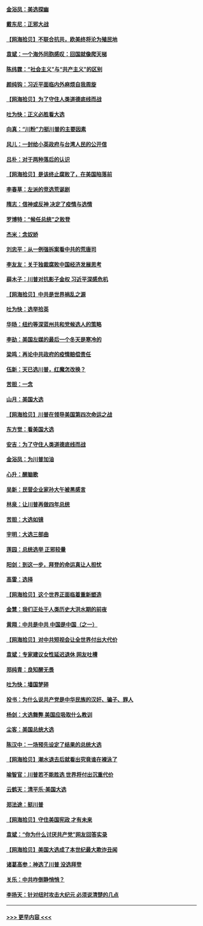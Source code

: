 #### [金浴凤：美选探幽](../pages/nsc993/n12567147.md?t=11221702) 
#### [戴东尼：正邪大战](../pages/nsc993/n12567033.md?t=11221702) 
#### [【网海拾贝】不联合抗共，欧美终将沦为殖民地](../pages/nsc993/n12565068.md?t=11221702) 
#### [袁斌：一个海外同胞感叹：回国就像爬天梯](../pages/nsc993/n12564986.md?t=11221702) 
#### [陈纬霆：“社会主义”与“共产主义”的区别](../pages/nsc993/n12562417.md?t=11221702) 
#### [颜纯钩：习近平面临内外麻烦自我周旋](../pages/nsc993/n12563356.md?t=11221702) 
#### [【网海拾贝】为了守住人类道德底线而战](../pages/nsc993/n12562542.md?t=11221702) 
#### [吐为快：正义必胜看大选](../pages/nsc993/n12561967.md?t=11221702) 
#### [向真：“川粉”力挺川普的主要因素](../pages/nsc993/n12560774.md?t=11221702) 
#### [风儿：一封给小英政府与台湾人民的公开信](../pages/nsc993/n12560581.md?t=11221702) 
#### [吕朴：对于两种落后的认识](../pages/nsc993/n12560492.md?t=11221702) 
#### [【网海拾贝】是该终止腐败了，在美国陷落前](../pages/nsc993/n12559936.md?t=11221702) 
#### [李春草：左派的竞选荒诞剧](../pages/nsc993/n12558380.md?t=11221702) 
#### [隋志：信神或反神 决定了疫情与选情](../pages/nsc993/n12558255.md?t=11221702) 
#### [罗博特：“候任总统”之败登](../pages/nsc993/n12558189.md?t=11221702) 
#### [杰米：念奴娇](../pages/nsc993/n12558174.md?t=11221702) 
#### [刘忠平：从一例强拆案看中共的荒唐司](../pages/nsc993/n12558036.md?t=11221702) 
#### [李友友：关于独裁腐败中国经济发展思考](../pages/nsc993/n12558004.md?t=11221702) 
#### [薛木子：川普对抗影子金权 习近平深感危机](../pages/nsc993/n12557342.md?t=11221702) 
#### [【网海拾贝】中共是世界祸乱之源](../pages/nsc993/n12555353.md?t=11221702) 
#### [吐为快：选举拾英](../pages/nsc993/n12555041.md?t=11221702) 
#### [华旸：纽约等深蓝州共和党候选人的策略](../pages/nsc993/n12554309.md?t=11221702) 
#### [李劼：美国左媒的最后一个冬天是寒冷的](../pages/nsc993/n12552947.md?t=11221702) 
#### [梁鸣：再论中共政府的疫情赔偿责任](../pages/nsc993/n12553012.md?t=11221702) 
#### [伍新：天已选川普，红魔怎改换？](../pages/nsc993/n12552970.md?t=11221702) 
#### [苦胆：一念](../pages/nsc993/n12552957.md?t=11221702) 
#### [山月：美国大选](../pages/nsc993/n12552446.md?t=11221702) 
#### [【网海拾贝】川普在领导美国第四次命运之战](../pages/nsc993/n12551973.md?t=11221702) 
#### [东方觉：看美国大选](../pages/nsc993/n12551647.md?t=11221702) 
#### [安吉：为了守住人类道德底线而战](../pages/nsc993/n12551111.md?t=11221702) 
#### [金浴凤：为川普加油](../pages/nsc993/n12551085.md?t=11221702) 
#### [心升：醒脑歌](../pages/nsc993/n12550984.md?t=11221702) 
#### [吴新：民营企业家孙大午被黑感言](../pages/nsc993/n12550656.md?t=11221702) 
#### [林泉：让川普再做四年总统](../pages/nsc993/n12550640.md?t=11221702) 
#### [苦胆：大选如镜](../pages/nsc993/n12550630.md?t=11221702) 
#### [宇明：大选三部曲](../pages/nsc993/n12550603.md?t=11221702) 
#### [莲园：总统选举 正邪较量](../pages/nsc993/n12550594.md?t=11221702) 
#### [阳剑：到这一步，拜登的命运真让人担忧](../pages/nsc993/n12549093.md?t=11221702) 
#### [高雷：选择](../pages/nsc993/n12549087.md?t=11221702) 
#### [【网海拾贝】这个世界正面临着重新塑造](../pages/nsc993/n12548326.md?t=11221702) 
#### [金慧：我们正处于人类历史大洪水期的前夜](../pages/nsc993/n12547914.md?t=11221702) 
#### [黄翔：中共是中共 中国是中国（之一）](../pages/nsc993/n12547576.md?t=11221702) 
#### [【网海拾贝】对中共短视会让全世界付出大代价](../pages/nsc993/n12546043.md?t=11221702) 
#### [袁斌：专家建议女性延迟退休 网友吐槽](../pages/nsc993/n12545424.md?t=11221702) 
#### [郑纯青：良知醒无畏](../pages/nsc993/n12545394.md?t=11221702) 
#### [吐为快：墙国梦碎](../pages/nsc993/n12545309.md?t=11221702) 
#### [投书：为什么说共产党是中华民族的汉奸、骗子、罪人](../pages/nsc993/n12545089.md?t=11221702) 
#### [杨剑：大选舞弊 美国应吸取什么教训](../pages/nsc993/n12543937.md?t=11221702) 
#### [尘客：美国总统大选](../pages/nsc993/n12543828.md?t=11221702) 
#### [陈汉中：一场预先设定了结果的总统大选](../pages/nsc993/n12543564.md?t=11221702) 
#### [【网海拾贝】潮水退去后就看出究竟谁在裸泳了](../pages/nsc993/n12543321.md?t=11221702) 
#### [喻智官：川普若不能胜选 世界将付出沉重代价](../pages/nsc993/n12541352.md?t=11221702) 
#### [云鹤天：清平乐‧美国大选](../pages/nsc993/n12540916.md?t=11221702) 
#### [郑法途：挺川普](../pages/nsc993/n12540898.md?t=11221702) 
#### [【网海拾贝】守住美国宪政 才有未来](../pages/nsc993/n12540423.md?t=11221702) 
#### [袁斌：“你为什么讨厌共产党”网友回答实录](../pages/nsc993/n12540208.md?t=11221702) 
#### [【网海拾贝】美国大选成了本世纪最大欺诈丑闻](../pages/nsc993/n12538029.md?t=11221702) 
#### [诸葛高参：神选了川普 没选拜登](../pages/nsc993/n12537664.md?t=11221702) 
#### [关乐：中共咋倒静悄悄？](../pages/nsc993/n12537615.md?t=11221702) 
#### [李扬天：针对纽时攻击大纪元 必须说清楚的几点](../pages/nsc993/n12536001.md?t=11221702) 

----
#### [ >>> 更早内容 <<< ](../indexes/nsc993-earlier.md)
